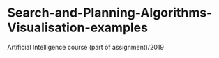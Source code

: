 # Search-and-Planning-Algorithms-Visualisation-examples
Artificial Intelligence course (part of assignment)/2019
